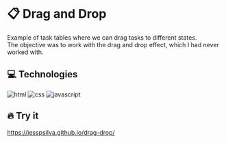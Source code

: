 # :clipboard: Drag and Drop

Example of task tables where we can drag tasks to different states.<br>
The objective was to work with the drag and drop effect, which I had never worked with.

## :computer: Technologies

![html](https://user-images.githubusercontent.com/24191107/97038492-d33e8400-1562-11eb-861b-8dc25c69bd07.png)
![css](https://user-images.githubusercontent.com/24191107/97038491-d33e8400-1562-11eb-9cb9-ffad2f0da628.png)
![javascript](https://user-images.githubusercontent.com/24191107/97038493-d3d71a80-1562-11eb-91fa-ea2e733f26d1.png)

## :fire: Try it

https://jesspsilva.github.io/drag-drop/
